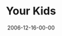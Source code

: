 ---
layout: message
category: message
series: "Home For The Holidays"
title: "Your Kids"
date: 2006-12-16-00-00
message_id: 38
---